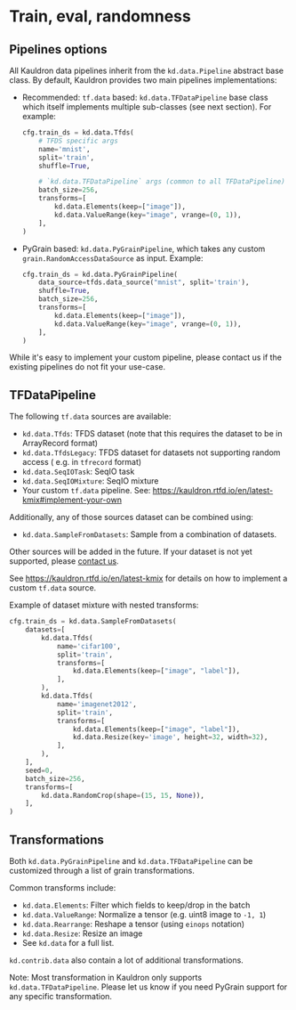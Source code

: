 # Train, eval, randomness

## Pipelines options

All Kauldron data pipelines inherit from the `kd.data.Pipeline` abstract base class.
By default, Kauldron provides two main pipelines implementations:

*   Recommended: `tf.data` based: `kd.data.TFDataPipeline` base class which
    itself implements multiple sub-classes (see next section). For example:

    ```python
    cfg.train_ds = kd.data.Tfds(
        # TFDS specific args
        name='mnist',
        split='train',
        shuffle=True,

        # `kd.data.TFDataPipeline` args (common to all TFDataPipeline)
        batch_size=256,
        transforms=[
            kd.data.Elements(keep=["image"]),
            kd.data.ValueRange(key="image", vrange=(0, 1)),
        ],
    )
    ```

*   PyGrain based: `kd.data.PyGrainPipeline`, which takes any custom
    `grain.RandomAccessDataSource` as input. Example:

    ```python
    cfg.train_ds = kd.data.PyGrainPipeline(
        data_source=tfds.data_source("mnist", split='train'),
        shuffle=True,
        batch_size=256,
        transforms=[
            kd.data.Elements(keep=["image"]),
            kd.data.ValueRange(key="image", vrange=(0, 1)),
        ],
    )
    ```

While it's easy to implement your custom pipeline, please contact us if the
existing pipelines do not fit your use-case.

## TFDataPipeline

The following `tf.data` sources are available:

*   `kd.data.Tfds`: TFDS dataset (note that this requires the dataset to be in
    ArrayRecord format)
*   `kd.data.TfdsLegacy`: TFDS dataset for datasets not supporting random access
    ( e.g. in `tfrecord` format)
*   `kd.data.SeqIOTask`: SeqIO task
*   `kd.data.SeqIOMixture`: SeqIO mixture
*   Your custom `tf.data` pipeline. See: https://kauldron.rtfd.io/en/latest-kmix#implement-your-own

Additionally, any of those sources dataset can be combined using:

*   `kd.data.SampleFromDatasets`: Sample from a combination of datasets.

Other sources will be added in the future. If your dataset is not yet supported,
please [contact us](https://kauldron.rtfd.io/en/latest-help#bugs-feedback).

See https://kauldron.rtfd.io/en/latest-kmix for details on how to implement a custom `tf.data` source.

Example of dataset mixture with nested transforms:

```python
cfg.train_ds = kd.data.SampleFromDatasets(
    datasets=[
        kd.data.Tfds(
            name='cifar100',
            split='train',
            transforms=[
                kd.data.Elements(keep=["image", "label"]),
            ],
        ),
        kd.data.Tfds(
            name='imagenet2012',
            split='train',
            transforms=[
                kd.data.Elements(keep=["image", "label"]),
                kd.data.Resize(key='image', height=32, width=32),
            ],
        ),
    ],
    seed=0,
    batch_size=256,
    transforms=[
        kd.data.RandomCrop(shape=(15, 15, None)),
    ],
)
```

## Transformations

Both `kd.data.PyGrainPipeline` and `kd.data.TFDataPipeline` can be customized
through a list of grain transformations.

Common transforms include:

*   `kd.data.Elements`: Filter which fields to keep/drop in the batch
*   `kd.data.ValueRange`: Normalize a tensor (e.g. uint8 image to `-1, 1`)
*   `kd.data.Rearrange`: Reshape a tensor (using `einops` notation)
*   `kd.data.Resize`: Resize an image
*   See `kd.data` for a full list.

`kd.contrib.data` also contain a lot of additional transformations.

Note: Most transformation in Kauldron only supports `kd.data.TFDataPipeline`.
Please let us know if you need PyGrain support for any specific transformation.
